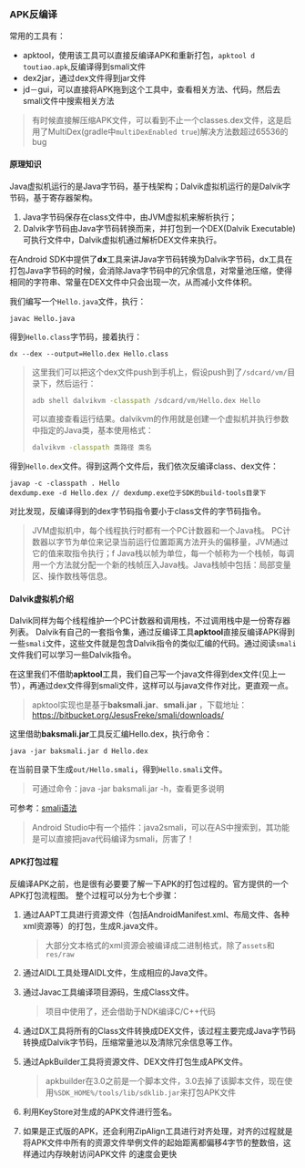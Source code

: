 ### APK反编译

常用的工具有：

* apktool，使用该工具可以直接反编译APK和重新打包，`apktool d toutiao.apk`,反编译得到smali文件
* dex2jar，通过dex文件得到jar文件
* jd－gui，可以直接将APK拖到这个工具中，查看相关方法、代码，然后去smali文件中搜索相关方法

> 有时候直接解压缩APK文件，可以看到不止一个classes.dex文件，这是启用了MultiDex(gradle中`multiDexEnabled true`)解决方法数超过65536的bug

#### 原理知识
Java虚拟机运行的是Java字节码，基于栈架构；Dalvik虚拟机运行的是Dalvik字节码，基于寄存器架构。

1. Java字节码保存在class文件中，由JVM虚拟机来解析执行；
2. Dalvik字节码由Java字节码转换而来，并打包到一个DEX(Dalvik Executable)可执行文件中，Dalvik虚拟机通过解析DEX文件来执行。

在Android SDK中提供了**dx**工具来讲Java字节码转换为Dalvik字节码，dx工具在打包Java字节码的时候，会消除Java字节码中的冗余信息，对常量池压缩，使得相同的字符串、常量在DEX文件中只会出现一次，从而减小文件体积。

我们编写一个`Hello.java`文件，执行：

```
javac Hello.java
```
得到`Hello.class`字节码，接着执行：

```
dx --dex --output=Hello.dex Hello.class
```
> 这里我们可以把这个dex文件push到手机上，假设push到了`/sdcard/vm/`目录下，然后运行：
>
> ```bash
> adb shell dalvikvm -classpath /sdcard/vm/Hello.dex Hello
> ```
>
> 可以直接查看运行结果。dalvikvm的作用就是创建一个虚拟机并执行参数中指定的Java类，基本使用格式：
>
> ```bash
> dalvikvm -classpath 类路径 类名 
> ```

得到`Hello.dex`文件。得到这两个文件后，我们依次反编译class、dex文件：

```
javap -c -classpath . Hello
dexdump.exe -d Hello.dex // dexdump.exe位于SDK的build-tools目录下
```
对比发现，反编译得到的dex字节码指令要小于class文件的字节码指令。
> JVM虚拟机中，每个线程执行时都有一个PC计数器和一个Java栈。
> PC计数器以字节为单位来记录当前运行位置距离方法开头的偏移量，JVM通过它的值来取指令执行；f
> Java栈以帧为单位，每一个帧称为一个栈帧，每调用一个方法就分配一个新的栈帧压入Java栈。Java栈帧中包括：局部变量区、操作数栈等信息。

#### Dalvik虚拟机介绍
Dalvik同样为每个线程维护一个PC计数器和调用栈，不过调用栈中是一份寄存器列表。
Dalvik有自己的一套指令集，通过反编译工具**apktool**直接反编译APK得到一些`smali`文件，这些文件就是包含Dalvik指令的类似汇编的代码。通过阅读`smali`文件我们可以学习一些Dalvik指令。

在这里我们不借助**apktool**工具，我们自己写一个java文件得到dex文件(见上一节），再通过dex文件得到smali文件，这样可以与java文件作对比，更直观一点。

> apktool实现也是基于**baksmali.jar**、**smali.jar** ，下载地址：https://bitbucket.org/JesusFreke/smali/downloads/

这里借助**baksmali.jar**工具反汇编Hello.dex，执行命令：

```
java -jar baksmali.jar d Hello.dex
```
在当前目录下生成`out/Hello.smali`，得到`Hello.smali`文件。

> 可通过命令：java -jar baksmali.jar -h，查看更多说明

可参考：[smali语法](https://link.jianshu.com/?t=http://blog.isming.me/2015/01/14/android-decompile-smali/)

> Android Studio中有一个插件：java2smali，可以在AS中搜索到，其功能是可以直接把java代码编译为smali，厉害了！

#### APK打包过程
反编译APK之前，也是很有必要要了解一下APK的打包过程的。官方提供的一个APK打包流程图。
整个过程可以分为七个步骤：

1. 通过AAPT工具进行资源文件（包括AndroidManifest.xml、布局文件、各种xml资源等）的打包，生成R.java文件。

   > 大部分文本格式的xml资源会被编译成二进制格式，除了`assets`和`res/raw`

2. 通过AIDL工具处理AIDL文件，生成相应的Java文件。

3. 通过Javac工具编译项目源码，生成Class文件。

   > 项目中使用了，还会借助于NDK编译C/C++代码

4. 通过DX工具将所有的Class文件转换成DEX文件，该过程主要完成Java字节码转换成Dalvik字节码，压缩常量池以及清除冗余信息等工作。

5. 通过ApkBuilder工具将资源文件、DEX文件打包生成APK文件。

   > apkbuilder在3.0之前是一个脚本文件，3.0去掉了该脚本文件，现在使用`%SDK_HOME%/tools/lib/sdklib.jar`来打包APK文件

6. 利用KeyStore对生成的APK文件进行签名。

7. 如果是正式版的APK，还会利用ZipAlign工具进行对齐处理，对齐的过程就是将APK文件中所有的资源文件举例文件的起始距离都偏移4字节的整数倍，这样通过内存映射访问APK文件 的速度会更快


